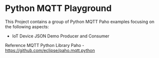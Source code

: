 # Python MQTT Playground

This Project contains a group of Python MQTT Paho examples focusing on the following aspects:

- IoT Device JSON Demo Producer and Consumer

Reference MQTT Python Library Paho - https://github.com/eclipse/paho.mqtt.python